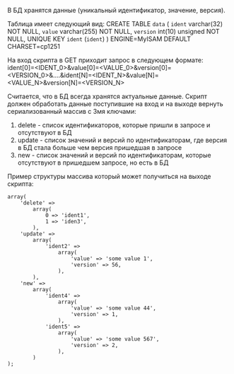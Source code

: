В БД хранятся данные (уникальный идентификатор, значение, версия). 

Таблица имеет следующий вид: 
CREATE TABLE `data` ( 
`ident` varchar(32) NOT NULL, 
`value` varchar(255) NOT NULL, 
`version` int(10) unsigned NOT NULL, 
UNIQUE KEY `ident` (`ident`) 
) ENGINE=MyISAM DEFAULT CHARSET=cp1251 

На вход скрипта в GET приходит запрос в следующем формате: 
ident[0]=<IDENT_0>&value[0]=<VALUE_0>&version[0]=<VERSION_0>&....&ident[N]=<IDENT_N>&value[N]=<VALUE_N>&version[N]=<VERSION_N> 

Считается, что в БД всегда хранятся актуальные данные. 
Скрипт должен обработать данные поступившие на вход и на выходе вернуть сериализованный массив с 3мя ключами: 

1. delete - список идентификаторов, которые пришли в запросе и отсутствуют в БД 
2. update - список значений и версий по идентификаторам, где версия в БД стала больше чем версия пришедшая в запросе 
3. new - список значений и версий по идентификаторам, которые отсутствуют в пришедшем запросе, но есть в БД 

Пример структуры массива который может получиться на выходе скрипта: 
```
array(
    'delete' =>
        array(
            0 => 'ident1',
            1 => 'iden3',
        ),
    'update' =>
        array(
            'ident2' =>
                array(
                    'value' => 'some value 1',
                    'version' => 56,
                ),
        ),
    'new' =>
        array(
            'ident4' =>
                array(
                    'value' => 'some value 44',
                    'version' => 1,
                ),
            'ident5' =>
                array(
                    'value' => 'some value 567',
                    'version' => 2,
                ),
        )
);
```